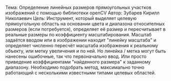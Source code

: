 Тема: Определение линейных размеров прямоугольных участков изображений с помощью библиотеки openCV
Автор: Зубарев Кирилл Николаевич
Цель: Инструмент, который выделяет целевую прямоугольную область на основании цвета и диапазона относителных размеров (если потребуется), определяет её размер и пересчитывает в реальные размеры по коэффициенту масштабирования. 
Масштаб задаётся вводом или в изображении находит "линейку масштаба" и определяет численно пересчёт масштаба изображения к реальному объекту, или метку увеличения и по ней. Но линейка / метка могут быть нанесены ошибочные, так что первоначально ввод. Или просто приведение коэффициентами "найденного размера" к заданному диапазону. 
Необходимо подобрать метод, максимально точно работающий с несколькими известными типами целевых областей.
